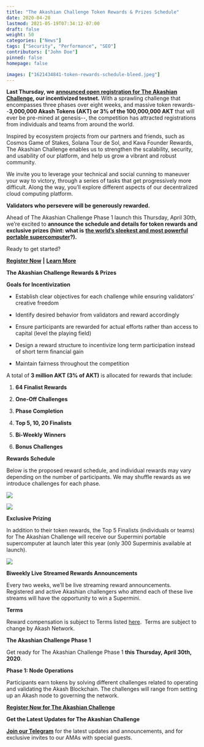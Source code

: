 ```yaml
---
title: "The Akashian Challenge Token Rewards & Prizes Schedule"
date: 2020-04-28
lastmod: 2021-05-19T07:34:12-07:00
draft: false
weight: 50
categories: ["News"]
tags: ["Security", "Performance", "SEO"]
contributors: ["John Doe"]
pinned: false
homepage: false

images: ["1621434841-token-rewards-schedule-bleed.jpeg"]
---
```

**Last Thursday, we** [**announced open registration for The Akashian Challenge**](https://akash.network/blog/announcing-the-akashian-challenge-incentivized-testnet/)**, our incentivized testnet.** With a sprawling challenge that encompasses three phases over eight weeks, and massive token rewards--**3,000,000 Akash Tokens (AKT) or 3% of the 100,000,000 AKT** that will ever be pre-mined at genesis--, the competition has attracted registrations from individuals and teams from around the world.  
  
Inspired by ecosystem projects from our partners and friends, such as Cosmos Game of Stakes, Solana Tour de Sol, and Kava Founder Rewards, The Akashian Challenge enables us to strengthen the scalability, security, and usability of our platform, and help us grow a vibrant and robust community.  
  
We invite you to leverage your technical and social cunning to maneuver your way to victory, through a series of tasks that get progressively more difficult. Along the way, you’ll explore different aspects of our decentralized cloud computing platform.   
  
**Validators who persevere will be generously rewarded.**   
  
Ahead of The Akashian Challenge Phase 1 launch this Thursday, April 30th, we’re excited to **announce the schedule and details for token rewards and exclusive prizes (hint: what is** [**the world’s sleekest and most powerful portable supercomputer**](https://akash.network/supermini/)**?).** 

Ready to get started? 

[**Register Now**](https://docs.google.com/forms/d/e/1FAIpQLSeZjlvoXnezs2eoxUx4L_fUKsOyGe_He63KlUkaht6flnVqYg/viewform) **|** [**Learn More**](https://akash.network/blog/announcing-the-akashian-challenge-incentivized-testnet/)

**The Akashian Challenge Rewards & Prizes**

**Goals for Incentivization**

*   Establish clear objectives for each challenge while ensuring validators’ creative freedom
    
*   Identify desired behavior from validators and reward accordingly
    
*   Ensure participants are rewarded for actual efforts rather than access to capital (level the playing field)
    
*   Design a reward structure to incentivize long term participation instead of short term financial gain
    
*   Maintain fairness throughout the competition
    

A total of **3 million AKT (3% of AKT)** is allocated for rewards that include:

1.  **64 Finalist Rewards**
    
2.  **One-Off Challenges**
    
3.  **Phase Completion**
    
4.  **Top 5, 10, 20 Finalists**
    
5.  **Bi-Weekly Winners**
    
6.  **Bonus Challenges**
    

**Rewards Schedule**  
  
Below is the proposed reward schedule, and individual rewards may vary depending on the number of participants. We may shuffle rewards as we introduce challenges for each phase.

![](https://www.datocms-assets.com/45776/1620922422-screen-shot-2020-04-27-at-6-30-00-pm.png)

![](https://www.datocms-assets.com/45776/1620922434-screen-shot-2020-04-27-at-6-23-49-pm.png)

**Exclusive Prizing**  
  
In addition to their token rewards, the Top 5 Finalists (individuals or teams) for The Akashian Challenge will receive our Supermini portable supercomputer at launch later this year (only 300 Superminis available at launch).

![](https://www.datocms-assets.com/45776/1620922457-screen-shot-2020-04-15-at-12-17-18-pm.png)

**Biweekly Live Streamed Rewards Announcements**   
  
Every two weeks, we’ll be live streaming reward announcements. Registered and active Akashian challengers who attend each of these live streams will have the opportunity to win a Supermini.  
  
**Terms**  
  
Reward compensation is subject to Terms listed [here](https://akash-web-prod.s3.amazonaws.com/uploads/2020/04/Akashian-Participation-Terms-20200423-1-1.pdf).  Terms are subject to change by Akash Network.  
  
**The Akashian Challenge Phase 1**  
  
Get ready for The Akashian Challenge Phase 1 **this Thursday, April 30th, 2020**.  
  
**Phase 1: Node Operations**  
  
Participants earn tokens by solving different challenges related to operating and validating the Akash Blockchain. The challenges will range from setting up an Akash node to governing the network.

  
[**Register Now for The Akashian Challenge**](https://docs.google.com/forms/d/e/1FAIpQLSeZjlvoXnezs2eoxUx4L_fUKsOyGe_He63KlUkaht6flnVqYg/viewform)  
  

**Get the Latest Updates for The Akashian Challenge**  
  
[**Join our Telegram**](https://t.me/AkashNW) for the latest updates and announcements, and for exclusive invites to our AMAs with special guests.